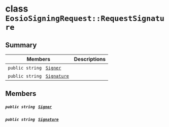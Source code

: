 # class `EosioSigningRequest::RequestSignature` 

## Summary

 Members                                | Descriptions                                
----------------------------------------|---------------------------------------------
`public string ` [`Signer`](#class_eosio_signing_request_1_1_request_signature_1a0b795dce0d912a3d4b1ae34b46670fdf) | 
`public string ` [`Signature`](#class_eosio_signing_request_1_1_request_signature_1ab1a27bc669d041fe23ec05792737849f) | 

## Members

##### `public string ` [`Signer`](#class_eosio_signing_request_1_1_request_signature_1a0b795dce0d912a3d4b1ae34b46670fdf) 

##### `public string ` [`Signature`](#class_eosio_signing_request_1_1_request_signature_1ab1a27bc669d041fe23ec05792737849f) 


